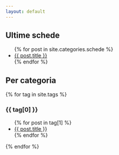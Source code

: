```yaml
---
layout: default
---
```


## Ultime schede

<ul>
  {% for post in site.categories.schede %}
    <li>
      <a href="{{ post.url }}">{{ post.title }}</a>
    </li>
  {% endfor %}
</ul>

## Per categoria

{% for tag in site.tags %}
  <h3>{{ tag[0] }}</h3>
  <ul>
    {% for post in tag[1] %}
      <li><a href="{{ post.url }}">{{ post.title }}</a></li>
    {% endfor %}
  </ul>
{% endfor %}
